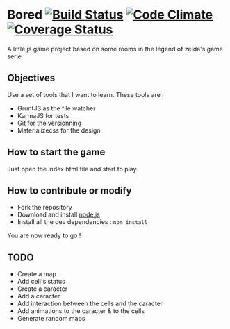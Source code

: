 Bored [![Build Status](https://travis-ci.org/skornous/bored.svg?branch=map)](https://travis-ci.org/skornous/bored) [![Code Climate](https://codeclimate.com/github/skornous/bored/badges/gpa.svg)](https://codeclimate.com/github/skornous/bored) [![Coverage Status](https://coveralls.io/repos/skornous/bored/badge.svg)](https://coveralls.io/r/skornous/bored)
===
A little js game project based on some rooms in the legend of zelda's game serie

Objectives
---
Use a set of tools that I want to learn.
These tools are :

 - GruntJS as the file watcher
 - KarmaJS for tests
 - Git for the versionning
 - Materializecss for the design

How to start the game
---
Just open the index.html file and start to play.

How to contribute or modify
---
- Fork the repository
- Download and install [node.js](https://nodejs.org/)
- Install all the dev dependencies :  `npm install`

You are now ready to go !

TODO
---
- Create a map
- Add cell's status
- Create a caracter
- Add a caracter
- Add interaction between the cells and the caracter
- Add animations to the caracter & to the cells
- Generate random maps